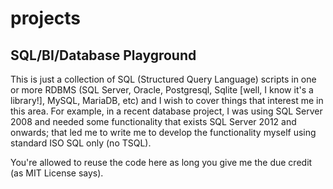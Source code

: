 # projects
SQL/BI/Database Playground
-------------------------------------------
This is just a collection of SQL (Structured Query Language) scripts in one or more RDBMS (SQL Server, Oracle, Postgresql, Sqlite [well, I know it's a library!], MySQL, MariaDB, etc) and I wish to cover things that interest me in this area. For example, in a recent database project, I was using SQL Server 2008 and needed some functionality that exists SQL Server 2012 and onwards; that led me to write me to develop the functionality myself using standard ISO SQL only (no TSQL).

You're allowed to reuse the code here as long you give me the due credit (as MIT License says).
